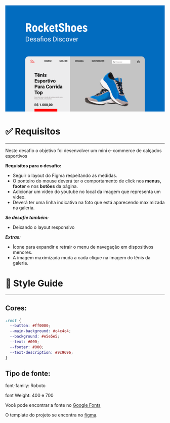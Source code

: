 <h1 align="center">
  <img alt="Capa" title="Capa" src="./assets/images/capa.png" />
</h1>

# ✅ **Requisitos**

---

Neste desafio o objetivo foi desenvolver um mini e-commerce de calçados esportivos

**Requisitos para o desafio:**

- Seguir o layout do Figma respeitando as medidas.
- O ponteiro do mouse deverá ter o comportamento de click nos **menus, footer** e nos **botões** da página.
- Adicionar um vídeo do youtube no local da imagem que representa um video.
- Deverá ter uma linha indicativa na foto que está aparecendo maximizada na galeria.

**_Se desafie também:_**

- Deixando o layout responsivo

**_Extras:_**

- Ícone para expandir e retrair o menu de navegação em dispositivos menores.
- A imagem maximizada muda a cada clique na imagem do tênis da galeria.

# 🎨 Style Guide

---

## **Cores:**

```css
:root {
  --button: #ff0000;
  --main-background: #c4c4c4;
  --background: #e5e5e5;
  --text: #000;
  --footer: #000;
  --text-description: #9c9696;
}
```

## **Tipo de fonte:**

font-family: Roboto

font Weight: 400 e 700

Você pode encontrar a fonte no [Google Fonts](https://fonts.google.com/)

O template do projeto se encontra no [figma](https://www.figma.com/file/iSQh5XZbkiiEDee3mHnhl4/DD-%2F-RocketShoes/duplicate).
